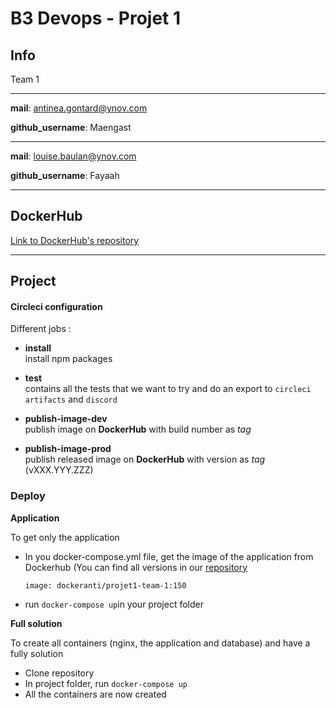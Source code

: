 # B3 Devops - Projet 1

## Info

Team 1

---
**mail**: antinea.gontard@ynov.com

**github_username**: Maengast

---
**mail**: louise.baulan@ynov.com

**github_username**: Fayaah

---

## DockerHub

[Link to DockerHub's repository](https://hub.docker.com/repository/docker/dockeranti/projet1-team-1)

--- 

## Project 

#### Circleci configuration

Different jobs : 

- **install**    
install npm packages 

- **test**     
contains all the tests that we want to try and do an export to `circleci artifacts` and `discord` 

- **publish-image-dev**     
publish image on **DockerHub** with build number as _tag_

- **publish-image-prod**      
publish released image on **DockerHub** with version as _tag_ (vXXX.YYY.ZZZ)

### Deploy
**Application**

To get only the application

  - In you docker-compose.yml file, get the image of the application from Dockerhub (You can find all versions in our [repository](https://hub.docker.com/repository/docker/dockeranti/projet1-team-1)
    
    ```image: dockeranti/projet1-team-1:150 ``` 
    
  - run ``` docker-compose up ```in your project folder
  
  
**Full solution**

To create all containers (nginx, the application and database) and have a fully solution 

  - Clone repository
  - In project folder, run ```docker-compose up```
  - All the containers are now created 

